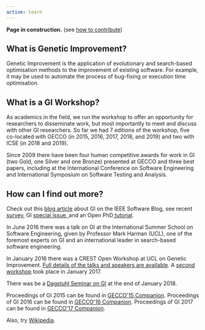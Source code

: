 ```yaml
---
active: learn
---
```


<div class="alert alert-danger" role="alert">
  <b>Page in construction.</b> (see <a href="{{ "/community/contribute" | relative_url }}">how to contribute</a>)
</div>

## What is Genetic Improvement?

Genetic Improvement is the application of evolutionary and search-based optimisation methods to the improvement of existing software. For example, it may be used to automate the process of bug-fixing or execution time optimisation.


## What is a GI  Workshop?

As academics in the field, we run the workshop to offer an opportunity for researchers to disseminate work, but most importantly to meet and discuss with other GI researchers. So far we had 7 editions of the workshop, five co-located with GECCO (in 2015, 2016, 2017, 2018, and 2019) and two with ICSE (in 2018 and 2019).

Since 2009 there have been four human competitive awards for work in GI (two Gold, one Silver and one Bronze) presented at GECCO and three best papers, including at the International Conference on Software Engineering and International Symposium on Software Testing and Analysis.


## How can I find out more?

Check out this <a href="http://blog.ieeesoftware.org/2016/02/genetic-improvement.html?platform=hootsuite">blog article</a> about GI on the IEEE Software Blog, see recent <a href="http://ieeexplore.ieee.org/document/7911210/?reload=true">survey</a>, GI <a href="https://link.springer.com/journal/10710/18/1/">special issue, </a>  and an Open PhD<a href="http://phdopen.mimuw.edu.pl/index.php?page=z15w1"> tutorial</a>.

In June 2016 there was a talk on GI at the International Summer School on Software Engineering, given by Professor Mark Harman (UCL), one of the foremost experts on GI and an international leader in search-based software engineering.

In January 2016 there was a CREST Open Workshop at UCL on Genetic Improvement. <a href="http://crest.cs.ucl.ac.uk/cow/45/">Full details of the talks and speakers are available</a>. A <a href="http://crest.cs.ucl.ac.uk/cow/50/">second workshop</a> took place in January 2017.

There was be a <a href="https://www.dagstuhl.de/en/program/calendar/semhp/?semnr=18052">Dagstuhl Seminar on GI</a> at the end of January 2018.

Proceedings of GI 2015 can be found in <a href="https://dl.acm.org/citation.cfm?id=2739482">GECCO'15 Companion</a>. Proceedings of GI 2016 can be found in <a href="http://dl.acm.org/citation.cfm?doid=2908961.2931686">GECCO'16 Companion</a>. Proceedings of GI 2017 can be found in <a href="http://dblp.org/db/conf/gecco/gecco2017c">GECCO'17 Companion</a>.

Also, try <a href="https://en.wikipedia.org/wiki/Genetic_improvement_%28computer_science%29">Wikipedia</a>.
